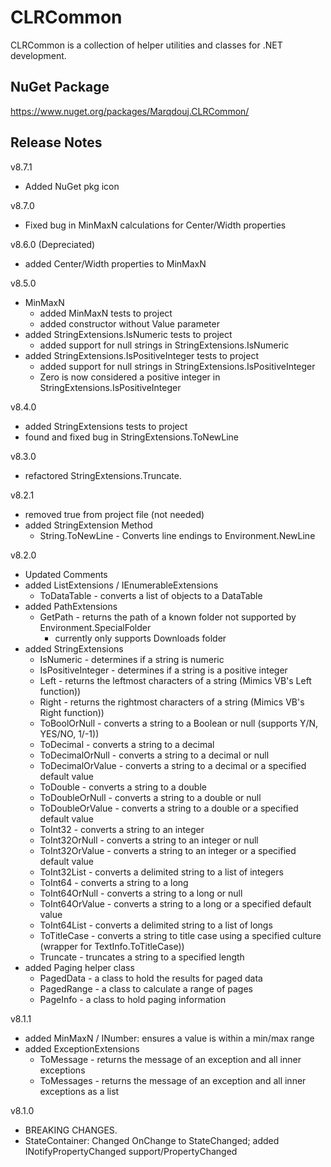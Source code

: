 # CLRCommon

CLRCommon is a collection of helper utilities and classes for .NET development.

## NuGet Package

https://www.nuget.org/packages/Marqdouj.CLRCommon/

## Release Notes
v8.7.1
- Added NuGet pkg icon

v8.7.0
- Fixed bug in MinMaxN calculations for Center/Width properties

v8.6.0 (Depreciated)
- added Center/Width properties to MinMaxN

v8.5.0
 - MinMaxN
	- added MinMaxN tests to project
	- added constructor without Value parameter
 - added StringExtensions.IsNumeric tests to project
	- added support for null strings in StringExtensions.IsNumeric
 - added StringExtensions.IsPositiveInteger tests to project
	- added support for null strings in StringExtensions.IsPositiveInteger
	- Zero is now considered a positive integer in StringExtensions.IsPositiveInteger

v8.4.0
 - added StringExtensions tests to project
 - found and fixed bug in StringExtensions.ToNewLine

v8.3.0
 - refactored StringExtensions.Truncate.

v8.2.1
 - removed <AllowUnsafeBlocks>true</AllowUnsafeBlocks> from project file (not needed)
 - added StringExtension Method
	- String.ToNewLine - Converts line endings to Environment.NewLine

v8.2.0
 - Updated Comments
 - added ListExtensions / IEnumerableExtensions
	- ToDataTable - converts a list of objects to a DataTable
 - added PathExtensions
	- GetPath - returns the path of a known folder not supported by Environment.SpecialFolder
	  - currently only supports Downloads folder
 - added StringExtensions
	- IsNumeric - determines if a string is numeric
	- IsPositiveInteger - determines if a string is a positive integer
	- Left - returns the leftmost characters of a string (Mimics VB's Left function))
	- Right - returns the rightmost characters of a string (Mimics VB's Right function))
	- ToBoolOrNull - converts a string to a Boolean or null (supports Y/N, YES/NO, 1/-1))
	- ToDecimal - converts a string to a decimal
	- ToDecimalOrNull - converts a string to a decimal or null
	- ToDecimalOrValue - converts a string to a decimal or a specified default value
	- ToDouble - converts a string to a double
	- ToDoubleOrNull - converts a string to a double or null
	- ToDoubleOrValue - converts a string to a double or a specified default value
	- ToInt32 - converts a string to an integer
	- ToInt32OrNull - converts a string to an integer or null
	- ToInt32OrValue - converts a string to an integer or a specified default value
	- ToInt32List - converts a delimited string to a list of integers
	- ToInt64 - converts a string to a long
	- ToInt64OrNull - converts a string to a long or null
	- ToInt64OrValue - converts a string to a long or a specified default value
	- ToInt64List - converts a delimited string to a list of longs
	- ToTitleCase - converts a string to title case using a specified culture (wrapper for TextInfo.ToTitleCase))
	- Truncate - truncates a string to a specified length
 - added Paging helper class
	- PagedData<T> - a class to hold the results for paged data
	- PagedRange - a class to calculate a range of pages
	- PageInfo - a class to hold paging information
	
v8.1.1
 - added MinMaxN<T> / INumber<T>: ensures a value is within a min/max range
 - added ExceptionExtensions
	- ToMessage - returns the message of an exception and all inner exceptions
	- ToMessages - returns the message of an exception and all inner exceptions as a list

v8.1.0
 - BREAKING CHANGES.
 - StateContainer: Changed OnChange to StateChanged; added INotifyPropertyChanged support/PropertyChanged
